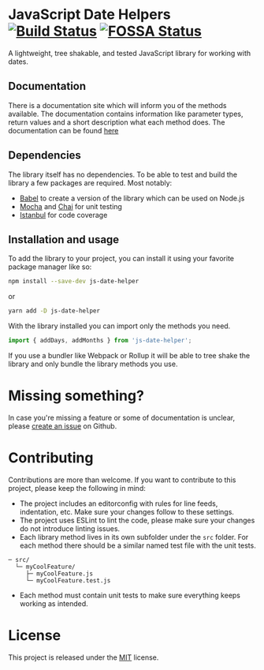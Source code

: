 # JavaScript Date Helpers [![Build Status](https://travis-ci.com/tbusser/js-date-helper.svg?branch=develop)](https://travis-ci.com/tbusser/js-date-helper) [![FOSSA Status](https://app.fossa.io/api/projects/git%2Bgithub.com%2Ftbusser%2Fjs-date-helper.svg?type=shield)](https://app.fossa.io/projects/git%2Bgithub.com%2Ftbusser%2Fjs-date-helper?ref=badge_shield)

A lightweight, tree shakable, and tested JavaScript library for working with dates.

## Documentation
There is a documentation site which will inform you of the methods available. The documentation contains information like parameter types, return values and a short description what each method does. The documentation can be found [here](https://tbusser.github.io/js-date-helper/)

## Dependencies
The library itself has no dependencies. To be able to test and build the library a few packages are required. Most notably:
- [Babel](https://babeljs.io/) to create a version of the library which can be used on Node.js
- [Mocha](https://mochajs.org/) and [Chai](https://www.chaijs.com/) for unit testing
- [Istanbul](https://istanbul.js.org/) for code coverage

## Installation and usage
To add the library to your project, you can install it using your favorite package manager like so:
```bash
npm install --save-dev js-date-helper
```

or
```bash
yarn add -D js-date-helper
```

With the library installed you can import only the methods you need.
```js
import { addDays, addMonths } from 'js-date-helper';
```
If you use a bundler like Webpack or Rollup it will be able to tree shake the library and only bundle the library methods you use.

# Missing something?
In case you're missing a feature or some of documentation is unclear, please [create an issue](https://github.com/tbusser/js-date-helper/issues) on Github.

# Contributing
Contributions are more than welcome. If you want to contribute to this project, please keep the following in mind:
- The project includes an editorconfig with rules for line feeds, indentation, etc. Make sure your changes follow to these settings.
- The project uses ESLint to lint the code, please make sure your changes do not introduce linting issues.
- Each library method lives in its own subfolder under the `src` folder. For each method there should be a similar named test file with the unit tests.
```
─ src/
  └─ myCoolFeature/
     ├─ myCoolFeature.js
     └─ myCoolFeature.test.js
```
- Each method must contain unit tests to make sure everything keeps working as intended.

# License
This project is released under the [MIT](https://choosealicense.com/licenses/mit/) license.
